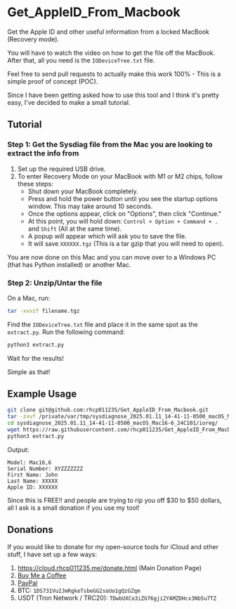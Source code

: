 # Get_AppleID_From_Macbook

Get the Apple ID and other useful information from a locked MacBook (Recovery mode).

You will have to watch the video on how to get the file off the MacBook. After that, all you need is the `IODeviceTree.txt` file.

Feel free to send pull requests to actually make this work 100% - This is a simple proof of concept (POC).

Since I have been getting asked how to use this tool and I think it's pretty easy, I've decided to make a small tutorial.

## Tutorial

### Step 1: Get the Sysdiag file from the Mac you are looking to extract the info from

1. Set up the required USB drive.
2. To enter Recovery Mode on your MacBook with M1 or M2 chips, follow these steps:
    - Shut down your MacBook completely.
    - Press and hold the power button until you see the startup options window. This may take around 10 seconds.
    - Once the options appear, click on "Options", then click "Continue."
    - At this point, you will hold down: `Control + Option + Command + .` and `Shift` (All at the same time).
    - A popup will appear which will ask you to save the file.
    - It will save `XXXXXX.tgz` (This is a tar gzip that you will need to open).

You are now done on this Mac and you can move over to a Windows PC (that has Python installed) or another Mac.

### Step 2: Unzip/Untar the file

On a Mac, run:
```sh
tar -xvvzf filename.tgz
```
Find the `IODeviceTree.txt` file and place it in the same spot as the `extract.py`. Run the following command:
```sh
python3 extract.py
```
Wait for the results!

Simple as that!

## Example Usage

```sh
git clone git@github.com:rhcp011235/Get_AppleID_From_Macbook.git
tar -zxvf /private/var/tmp/sysdiagnose_2025.01.11_14-41-11-0500_macOS_Mac16-6_24C101.tar.gz sysdiagnose_2025.01.11_14-41-11-0500_macOS_Mac16-6_24C101/ioreg/IODeviceTree.txt
cd sysdiagnose_2025.01.11_14-41-11-0500_macOS_Mac16-6_24C101/ioreg/
wget https://raw.githubusercontent.com/rhcp011235/Get_AppleID_From_Macbook/refs/heads/main/extract.py
python3 extract.py
```

Output:
```
Model: Mac16,6
Serial Number: XYZZZZZZZ
First Name: John
Last Name: XXXXX
Apple ID: XXXXXX
```

Since this is FREE!! and people are trying to rip you off $30 to $50 dollars, all I ask is a small donation if you use my tool!

## Donations

If you would like to donate for my open-source tools for iCloud and other stuff, I have set up a few ways:

1. https://cloud.rhcp011235.me/donate.html (Main Donation Page)
1. [Buy Me a Coffee](http://buymeacoffee.com/g6c29jy7cbN)
2. [PayPal](https://paypal.com/donate/?hosted_button_id=3YV2BWQRN6YF8)
3. BTC: `1DS731Vu2JmRgkeTsbeGG2soUo1gQzGZqm`
4. USDT (Tron Network / TRC20): `TDwbUXCo3iZGf6gji2YAMZDHcx3Nb5u7TZ`

